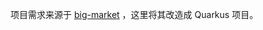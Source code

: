 项目需求来源于 [big-market](https://bugstack.cn/md/project/big-market/big-market.html)
，这里将其改造成 Quarkus 项目。


